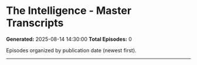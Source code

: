 # The Intelligence - Master Transcripts

**Generated:** 2025-08-14 14:30:00
**Total Episodes:** 0

Episodes organized by publication date (newest first).

---